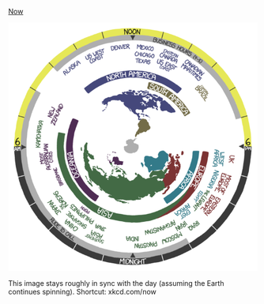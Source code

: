 [Now](https://xkcd.com/1335)

![Now](./random_comic.png)

This image stays roughly in sync with the day (assuming the Earth continues spinning). Shortcut: xkcd.com/now

